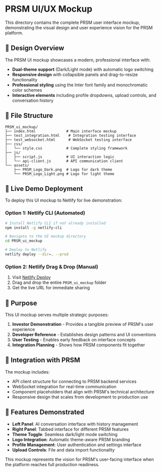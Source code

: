 # PRSM UI/UX Mockup

This directory contains the complete PRSM user interface mockup, demonstrating the visual design and user experience vision for the PRSM platform.

## 🎨 Design Overview

The PRSM UI mockup showcases a modern, professional interface with:

- **Dual-theme support** (Dark/Light mode) with automatic logo switching
- **Responsive design** with collapsible panels and drag-to-resize functionality
- **Professional styling** using the Inter font family and monochromatic color schemes
- **Interactive elements** including profile dropdowns, upload controls, and conversation history

## 📁 File Structure

```
PRSM_ui_mockup/
├── index.html              # Main interface mockup
├── test_integration.html    # Integration testing interface  
├── test_websocket.html      # WebSocket testing interface
├── css/
│   └── style.css           # Complete styling framework
├── js/
│   ├── script.js           # UI interaction logic
│   └── api-client.js       # API communication client
└── assets/
    ├── PRSM_Logo_Dark.png  # Logo for dark theme
    └── PRSM_Logo_Light.png # Logo for light theme
```

## 🚀 Live Demo Deployment

To deploy this UI mockup to Netlify for live demonstration:

### Option 1: Netlify CLI (Automated)
```bash
# Install Netlify CLI if not already installed
npm install -g netlify-cli

# Navigate to the UI mockup directory
cd PRSM_ui_mockup

# Deploy to Netlify
netlify deploy --dir=. --prod
```

### Option 2: Netlify Drag & Drop (Manual)
1. Visit [Netlify Deploy](https://app.netlify.com/drop)
2. Drag and drop the entire `PRSM_ui_mockup` folder
3. Get the live URL for immediate sharing

## 🎯 Purpose

This UI mockup serves multiple strategic purposes:

1. **Investor Demonstration** - Provides a tangible preview of PRSM's user experience
2. **Developer Reference** - Establishes design patterns and UI conventions
3. **User Testing** - Enables early feedback on interface concepts
4. **Integration Planning** - Shows how PRSM components fit together

## 🔗 Integration with PRSM

The mockup includes:
- API client structure for connecting to PRSM backend services
- WebSocket integration for real-time communication
- Component placeholders that align with PRSM's technical architecture
- Responsive design that scales from development to production use

## 📱 Features Demonstrated

- **Left Panel**: AI conversation interface with history management
- **Right Panel**: Tabbed interface for different PRSM features
- **Theme Toggle**: Seamless dark/light mode switching
- **Logo Integration**: Automatic theme-aware PRSM branding
- **Profile Management**: User authentication and settings interface
- **Upload Controls**: File and data import functionality

This mockup represents the vision for PRSM's user-facing interface when the platform reaches full production readiness.